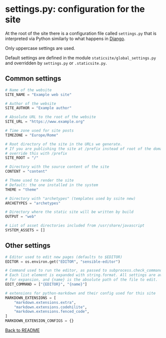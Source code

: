# settings.py: configuration for the site

At the root of the site there is a configuration file called `settings.py` that
is interpreted via Python similarly to what happens in
[Django](https://docs.djangoproject.com/en/1.9/topics/settings/).

Only uppercase settings are used.

Default settings are defined in the module `staticsite/global_settings.py` and
overridden by `settings.py` or `.staticsite.py`.

## Common settings

```py
# Name of the website
SITE_NAME = "Example web site"

# Author of the website
SITE_AUTHOR = "Example author"

# Absolute URL to the root of the website
SITE_URL = "https://www.example.org"

# Time zone used for site posts
TIMEZONE = "Europe/Rome"

# Root directory of the site in the URLs we generate.
# If you are publishing the site at /prefix instead of root of the domain,
# override this with /prefix
SITE_ROOT = "/"

# Directory with the source content of the site
CONTENT = "content"

# Theme used to render the site
# Default: the one installed in the system
THEME = "theme"

# Directory with "archetypes" (templates used by ssite new)
ARCHETYPES = "archetypes"

# Directory where the static site will be written by build
OUTPUT = "web"

# List of asset directories included from /usr/share/javascript
SYSTEM_ASSETS = []
```


## Other settings

```py
# Editor used to edit new pages (defaults to $EDITOR)
EDITOR = os.environ.get("EDITOR", "sensible-editor")

# Command used to run the editor, as passed to subprocess.check_command.
# Each list element is expanded with string.format. All settings are available
# for expansion, and {name} is the absolute path of the file to edit.
EDIT_COMMAND = ["{EDITOR}", "{name}"]

# extensions for python-markdown and their config used for this site
MARKDOWN_EXTENSIONS = [
    "markdown.extensions.extra",
    "markdown.extensions.codehilite",
    "markdown.extensions.fenced_code",
]
MARKDOWN_EXTENSION_CONFIGS = {}
```

[Back to README](../README.md)
